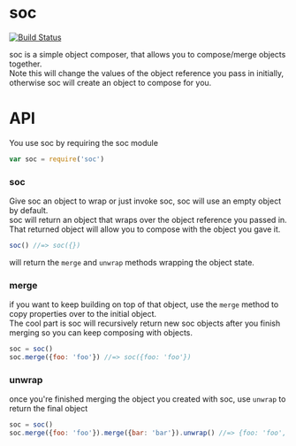 soc
===
[![Build Status](https://travis-ci.org/seanstrom/soc.svg?branch=master)](https://travis-ci.org/seanstrom/soc)

soc is a simple object composer, that allows you to compose/merge objects together.  
Note this will change the values of the object reference you pass in initially, otherwise soc will create an object to compose for you.

# API
You use soc by requiring the soc module
```javascript
var soc = require('soc')
```


### soc
Give soc an object to wrap or just invoke soc, soc will use an empty object by default.  
soc will return an object that wraps over the object reference you passed in.  
That returned object will allow you to compose with the object you gave it.
```javascript
soc() //=> soc({})
```
will return the `merge` and `unwrap` methods wrapping the object state.


### merge
if you want to keep building on top of that object, use the `merge` method to copy properties over to the initial object.  
The cool part is soc will recursively return new soc objects after you finish merging so you can keep composing with objects.
```javascript
soc = soc()
soc.merge({foo: 'foo'}) //=> soc({foo: 'foo'})
```


### unwrap
once you're finished merging the object you created with soc, use `unwrap` to return the final object
```javascript
soc = soc()
soc.merge({foo: 'foo'}).merge({bar: 'bar'}).unwrap() //=> {foo: 'foo', bar: 'bar'}
```
